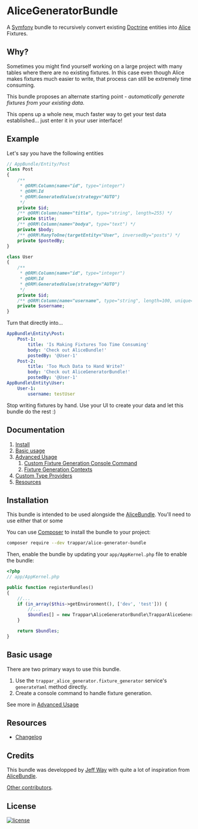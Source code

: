 AliceGeneratorBundle
===========

A [Symfony](http://symfony.com) bundle to recursively convert existing [Doctrine](http://doctrine-project.org) entities into
[Alice](https://github.com/nelmio/alice) Fixtures.

## Why?

Sometimes you might find yourself working on a large project with many tables where there are no existing fixtures.
In this case even though Alice makes fixtures much easier to write, that process can still be extremely time consuming.

This bundle proposes an alternate starting point - *automatically generate fixtures from your existing data.*

This opens up a whole new, much faster way to get your test data established... just enter it in your user interface!

## Example

Let's say you have the following entities

```php
// AppBundle/Entity/Post
class Post
{
    /**
     * @ORM\Column(name="id", type="integer")
     * @ORM\Id
     * @ORM\GeneratedValue(strategy="AUTO")
     */
    private $id;
    /** @ORM\Column(name="title", type="string", length=255) */
    private $title;
    /** @ORM\Column(name="bodya", type="text") */
    private $body;
    /** @ORM\ManyToOne(targetEntity="User", inversedBy="posts") */
    private $postedBy;
}

class User
{
    /**
     * @ORM\Column(name="id", type="integer")
     * @ORM\Id
     * @ORM\GeneratedValue(strategy="AUTO")
     */
    private $id;
    /** @ORM\Column(name="username", type="string", length=100, unique=true) */
    private $username;
}
```

Turn that directly into...

```yaml
AppBundle\Entity\Post:
    Post-1:
        title: 'Is Making Fixtures Too Time Consuming'
        body: 'Check out AliceBundle!'
        postedBy: '@User-1'
    Post-2:
        title: 'Too Much Data to Hand Write?'
        body: 'Check out AliceGeneratorBundle!'
        postedBy: '@User-1'
AppBundle\Entity\User:
    User-1:
        username: testUser
```

Stop writing fixtures by hand. Use your UI to create your data and let this bundle do the rest :)

## Documentation

1. [Install](#installation)
2. [Basic usage](#basic-usage)
3. [Advanced Usage](src/Resources/doc/advanced-usage.md)
    1. [Custom Fixture Generation Console Command](src/Resources/doc/advanced-usage.md#custom-fixture-generation-console-command)
    2. [Fixture Generation Contexts](src/Resources/doc/advanced-usage.md#fixture-generation-contexts)
4. [Custom Type Providers](src/Resources/doc/type-providers.md)
5. [Resources](#resources)

## Installation

This bundle is intended to be used alongside the [AliceBundle](https://github.com/hautelook/AliceBundle). You'll need to
use either that or some

You can use [Composer](https://getcomposer.org/) to install the bundle to your project:

```bash
composer require --dev trappar/alice-generator-bundle
```

Then, enable the bundle by updating your `app/AppKernel.php` file to enable the bundle:

```php
<?php
// app/AppKernel.php

public function registerBundles()
{
    //...
    if (in_array($this->getEnvironment(), ['dev', 'test'])) {
        //...
        $bundles[] = new Trappar\AliceGeneratorBundle\TrapparAliceGeneratorBundle();
    }

    return $bundles;
}
```

## Basic usage

There are two primary ways to use this bundle.

1. Use the `trappar_alice_generator.fixture_generator` service's `generateYaml` method directly.
2. Create a console command to handle fixture generation.

See more in [Advanced Usage](src/Resources/doc/advanced-usage.md)

## Resources

* [Changelog](CHANGELOG.md)

## Credits

This bundle was developped by [Jeff Way](https://github.com/trappar) with quite a lot of inspiration from [AliceBundle](https://github.com/hautelook/AliceBundle).

[Other contributors](https://github.com/trappar/AliceGeneratorBundle/graphs/contributors).

## License

[![license](https://img.shields.io/badge/license-MIT-red.svg?style=flat-square)](Resources/meta/LICENSE)
